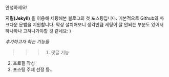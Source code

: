 안녕하세요!

**지킬(Jekyll)** 을 이용해 세팅해본 블로그의 첫 포스팅입니다.
기본적으로 Github의 마크다운 문법을 지원합니다. 막상 설치해보니 생각만큼 세팅이 잘 안되는 부분도 있어서 하나하나 고쳐나가야할 것 같네요: )

*추가하고자 하는 기능들*

>>> 1. 댓글 기능
2. 프로필 작성
3. 포스팅 주제 선정 등..
